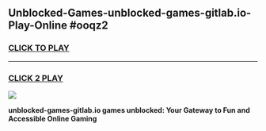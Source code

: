 
## Unblocked-Games-unblocked-games-gitlab.io-Play-Online #ooqz2
<h3>
<a href="https://news.freeplayer.one?title=unblocked-games-gitlab.io&ref=3">CLICK TO PLAY</a></h3>
<hr>

<h3>
<a href="https://news.freeplayer.one?title=unblocked-games-gitlab.io&ref=3">CLICK 2 PLAY</a>
  
</h3>

<a href="https://news.freeplayer.one?title=unblocked-games-gitlab.io&ref=3"><img src="https://clearcache.store/games.png"></a>


**unblocked-games-gitlab.io games unblocked: Your Gateway to Fun and Accessible Online Gaming**
